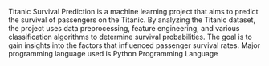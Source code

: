 Titanic Survival Prediction is a machine learning project that aims to predict the survival of passengers on the Titanic. By analyzing the Titanic dataset, the project uses data preprocessing, feature engineering, and various classification algorithms to determine survival probabilities. The goal is to gain insights into the factors that influenced passenger survival rates.
Major programming language used is Python Programming Language
